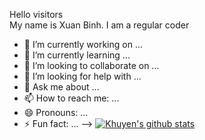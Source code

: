 Hello visitors
</br>
My name is Xuan Binh. I am a regular coder

- 🔭 I’m currently working on ...
- 🌱 I’m currently learning ...
- 👯 I’m looking to collaborate on ...
- 🤔 I’m looking for help with ...
- 💬 Ask me about ...
- 📫 How to reach me: ...
- 😄 Pronouns: ...
- ⚡ Fun fact: ...
-->
[![Khuyen's github stats](https://github-readme-stats.vercel.app/api?username=SpringNuance&count_private=true&show_icons=true&theme=radical&hide_rank=false)](https://github.com/anuraghazra/github-readme-stats)
